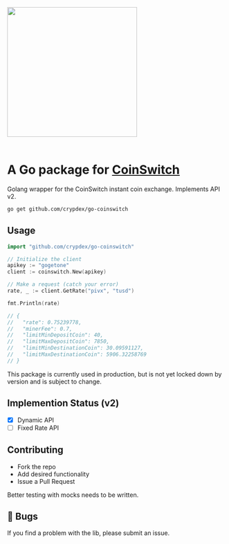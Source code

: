 <img src="http://crypdex.io/img/full-logo.svg" width=300 style="margin-bottom:20px;"/>

# A Go package for [CoinSwitch](https://developer.coinswitch.co/reference)

Golang wrapper for the CoinSwitch instant coin exchange. Implements API v2.


```bash
go get github.com/crypdex/go-coinswitch
```

## Usage

```go
import "github.com/crypdex/go-coinswitch"

// Initialize the client
apikey := "gogetone"
client := coinswitch.New(apikey)

// Make a request (catch your error)
rate, _ := client.GetRate("pivx", "tusd")

fmt.Println(rate)

// {
//   "rate": 0.75239778,
//   "minerFee": 0.7,
//   "limitMinDepositCoin": 40,
//   "limitMaxDepositCoin": 7850,
//   "limitMinDestinationCoin": 30.09591127,
//   "limitMaxDestinationCoin": 5906.32258769
// }
```

This package is currently used in production, but is not yet locked down by version and is subject to change.

## Implemention Status (v2)

- [x] Dynamic API
- [ ]  Fixed Rate API
    
## Contributing

* Fork the repo
* Add desired functionality
* Issue a Pull Request

Better testing with mocks needs to be written.

## 🐞 Bugs

If you find a problem with the lib, please submit an issue.